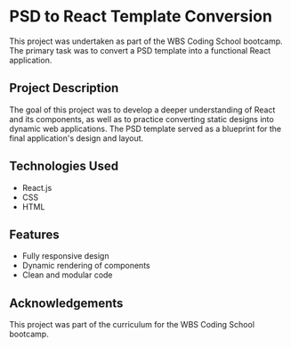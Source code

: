 # PSD to React Template Conversion
This project was undertaken as part of the WBS Coding School bootcamp. The primary task was to convert a PSD template into a functional React application.
## Project Description
The goal of this project was to develop a deeper understanding of React and its components, as well as to practice converting static designs into dynamic web applications. The PSD template served as a blueprint for the final application's design and layout.

## Technologies Used
- React.js
- CSS
- HTML

## Features

- Fully responsive design
- Dynamic rendering of components
- Clean and modular code

## Acknowledgements
This project was part of the curriculum for the WBS Coding School bootcamp.

